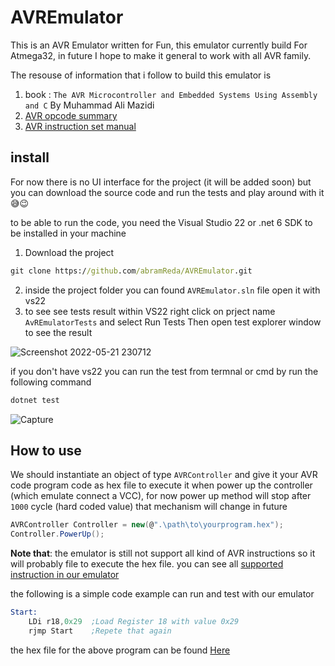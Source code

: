 # AVREmulator
This is an AVR Emulator written for Fun, this emulator currently build For Atmega32, in future I hope to make it general to work with all AVR family.

The resouse of information that i follow to build this emulator is
1. book : `The AVR Microcontroller and Embedded Systems Using Assembly and C` By Muhammad Ali Mazidi
2. [AVR opcode summary][1]
3. [AVR instruction set manual][2]

## install
For now there is no UI interface for the project (it will be added soon) but you can download the source code and run the tests and play around with it 😅😉

to be able to run the code, you need the Visual Studio 22 or .net 6 SDK to be installed in your machine 
1. Download the project 
```cmd
git clone https://github.com/abramReda/AVREmulator.git
```
2. inside the project folder you can found `AVREmulator.sln` file open it with vs22
3. to see see tests result within VS22 right click on prject name `AvREmulatorTests` and select Run Tests Then open test explorer window to see the result

![Screenshot 2022-05-21 230712](https://user-images.githubusercontent.com/37075700/169669009-4cceb23a-9aa6-495d-9184-f3d43d583431.png)

if you don't have vs22 you can run the test from termnal or cmd by run the following command
```cmd
dotnet test
```
![Capture](https://user-images.githubusercontent.com/37075700/169669254-e836647b-1081-497b-888e-968a49700203.PNG)

## How to use
We should instantiate an object of type `AVRController` and give it your AVR code program code as hex file to execute it when power up the controller (which emulate connect a VCC), for now power up method will stop after `1000` cycle (hard coded value) that mechanism will change in future 
```c#
AVRController Controller = new(@".\path\to\yourprogram.hex");
Controller.PowerUp();
```
**Note that**: the emulator is still not support all kind of AVR instructions so it will probably file to execute the hex file. you can see all [supported instruction in our emulator][3]

the following is a simple code example can run and test with our emulator
```asm
Start:
    LDi r18,0x29  ;Load Register 18 with value 0x29 
    rjmp Start    ;Repete that again 
```
the hex file for the above program can be found [Here][4]



[1]: http://lyons42.com/AVR/Opcodes/AVRAllOpcodes.html#Block48
[2]: http://ww1.microchip.com/downloads/en/devicedoc/atmel-0856-avr-instruction-set-manual.pdf
[3]: https://github.com/abramReda/AVREmulator/tree/master/Docs#cpu--instruction
[4]: https://github.com/abramReda/AVREmulator/blob/master/AVREmulatorTests/AVRTestProgram/atmelTest.hex
